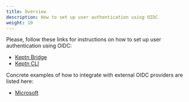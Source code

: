 ```yaml
---
title: Overview
description: How to set up user authentication using OIDC
weight: 10
---
```


Please, follow these links for instructions on how to set up user authentication using OIDC:

* [Keptn Bridge](../../../bridge/oauth/#enable-disable-authentication)
* [Keptn CLI](../../../reference/cli/commands/keptn_auth)

Concrete examples of how to integrate with external OIDC providers are listed here:

* [Microsoft](../microsoft/)
